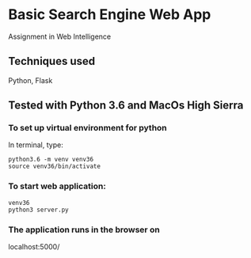 # Basic Search Engine Web App

Assignment in Web Intelligence

## Techniques used
Python, Flask

## Tested with Python 3.6 and MacOs High Sierra

### To set up virtual environment for python
In terminal, type:
```
python3.6 -m venv venv36
source venv36/bin/activate
```

### To start web application:
```
venv36
python3 server.py
```

### The application runs in the browser on
localhost:5000/
